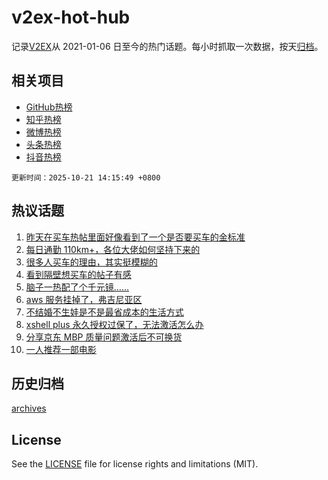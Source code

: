 # v2ex-hot-hub

 记录[V2EX](https://www.v2ex.com/)从 2021-01-06 日至今的热门话题。每小时抓取一次数据，按天[归档](archives)。
 
 ## 相关项目

- [GitHub热榜](https://github.com/snaildev/github-hot-hub)
- [知乎热榜](https://github.com/snaildev/zhihu-hot-hub)
- [微博热榜](https://github.com/snaildev/weibo-hot-hub)
- [头条热榜](https://github.com/snaildev/toutiao-hot-hub)
- [抖音热榜](https://github.com/snaildev/douyin-hot-hub)


 `更新时间：2025-10-21 14:15:49 +0800`

## 热议话题

1. [昨天在买车热帖里面好像看到了一个是否要买车的金标准](https://www.v2ex.com/t/1167190)
1. [每日通勤 110km+，各位大佬如何坚持下来的](https://www.v2ex.com/t/1167102)
1. [很多人买车的理由，其实挺模糊的](https://www.v2ex.com/t/1167215)
1. [看到隔壁想买车的帖子有感](https://www.v2ex.com/t/1167018)
1. [脑子一热配了个千元镜……](https://www.v2ex.com/t/1167188)
1. [aws 服务挂掉了，弗吉尼亚区](https://www.v2ex.com/t/1167049)
1. [不结婚不生娃是不是最省成本的生活方式](https://www.v2ex.com/t/1167047)
1. [xshell plus 永久授权过保了，无法激活怎么办](https://www.v2ex.com/t/1167005)
1. [分享京东 MBP 质量问题激活后不可换货](https://www.v2ex.com/t/1167264)
1. [一人推荐一部电影](https://www.v2ex.com/t/1167104)

## 历史归档

[archives](archives)

## License

See the [LICENSE](LICENSE) file for license rights and limitations (MIT).
